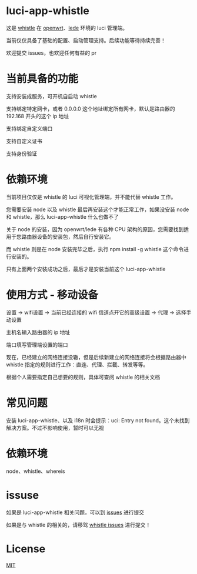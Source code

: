 # luci-app-whistle
这是 [whistle](https://github.com/avwo/whistle/) 在 [openwrt](https://github.com/openwrt/openwrt)、[lede](https://github.com/coolsnowwolf/lede) 环境的 luci 管理端。

当前仅仅具备了基础的配置、启动管理支持。后续功能等待持续完善！

欢迎提交 issues，也欢迎任何有益的 pr

# 当前具备的功能
支持安装成服务，可开机自启动 whistle

支持绑定特定网卡，或者 0.0.0.0 这个地址绑定所有网卡，默认是路由器的 192.168 开头的这个 ip 地址

支持绑定自定义端口

支持自定义证书

支持身份验证

# 依赖环境
当前项目仅仅是 whistle 的 luci 可视化管理端，并不能代替 whistle 工作。

您需要安装 node 以及 whistle 最后再安装这个才能正常工作，如果没安装 node 和 whistle，那么 luci-app-whistle 什么也做不了

关于 node 的安装，因为 openwrt/lede 有各种 CPU 架构的原因，您需要找到适用于您路由器设备的安装包，然后自行安装它。

而 whistle 则是在 node 安装完毕之后，执行 npm install -g whistle 这个命令进行安装的。

只有上面两个安装成功之后，最后才是安装当前这个 luci-app-whistle

# 使用方式 - 移动设备
设置 -> wifi设置 -> 当前已经连接的 wifi 信道点开它的高级设置 -> 代理 -> 选择手动设置

主机名输入路由器的 ip 地址

端口填写管理端设置的端口

现在，已经建立的网络连接没辙，但是后续新建立的网络连接将会根据路由器中 whistle 指定的规则进行工作：直连、代理、拦截、转发等等。

根据个人需要指定自己想要的规则，具体可查阅 whistle 的相关文档

# 常见问题
安装 luci-app-whistle、以及 i18n 时会提示：uci: Entry not found。这个未找到解决方案。不过不影响使用，暂时可以无视

# 依赖环境
node、whistle、whereis

# issuse
如果是 luci-app-whistle 相关问题，可以到 [issues](https://github.com/fjqingyou/luci-app-whistle/issues) 进行提交

如果是与 whistle 的相关的，请移驾 [whistle issues](https://github.com/avwo/whistle/issues) 进行提交！

# License
[MIT](https://github.com/fjqingyou/luci-app-whistle/blob/master/LICENSE)
